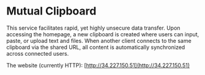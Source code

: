 # Mutual Clipboard

This service facilitates rapid, yet highly unsecure data transfer. Upon accessing the homepage, a new clipboard is created where users can input, paste, or upload text and files. When another client connects to the same clipboard via the shared URL, all content is automatically synchronized across connected users.

The website (currently HTTP): [http://34.227.150.51](http://34.227.150.51)
